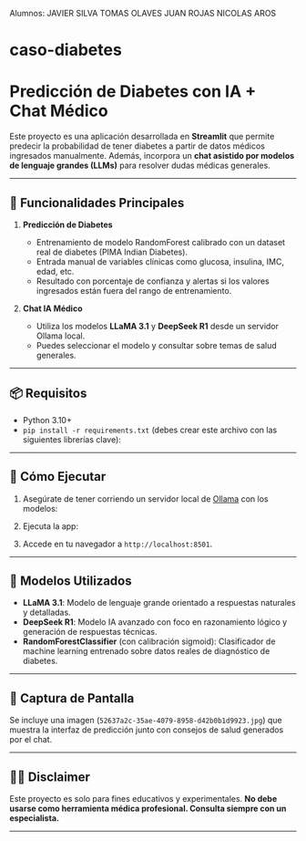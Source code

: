 Alumnos:
JAVIER SILVA
TOMAS OLAVES
JUAN ROJAS
NICOLAS AROS

# caso-diabetes

# Predicción de Diabetes con IA + Chat Médico

Este proyecto es una aplicación desarrollada en **Streamlit** que permite predecir la probabilidad de tener diabetes a partir de datos médicos ingresados manualmente. Además, incorpora un **chat asistido por modelos de lenguaje grandes (LLMs)** para resolver dudas médicas generales.

---

## 🧪 Funcionalidades Principales

1. **Predicción de Diabetes**
   - Entrenamiento de modelo RandomForest calibrado con un dataset real de diabetes (PIMA Indian Diabetes).
   - Entrada manual de variables clínicas como glucosa, insulina, IMC, edad, etc.
   - Resultado con porcentaje de confianza y alertas si los valores ingresados están fuera del rango de entrenamiento.

2. **Chat IA Médico**
   - Utiliza los modelos **LLaMA 3.1** y **DeepSeek R1** desde un servidor Ollama local.
   - Puedes seleccionar el modelo y consultar sobre temas de salud generales.

---

## 📦 Requisitos

- Python 3.10+
- `pip install -r requirements.txt` (debes crear este archivo con las siguientes librerías clave):




---

## 🚀 Cómo Ejecutar

1. Asegúrate de tener corriendo un servidor local de [Ollama](https://ollama.com/) con los modelos:



2. Ejecuta la app:



3. Accede en tu navegador a `http://localhost:8501`.

---

## 🧠 Modelos Utilizados

- **LLaMA 3.1**: Modelo de lenguaje grande orientado a respuestas naturales y detalladas.
- **DeepSeek R1**: Modelo IA avanzado con foco en razonamiento lógico y generación de respuestas técnicas.
- **RandomForestClassifier** (con calibración sigmoid): Clasificador de machine learning entrenado sobre datos reales de diagnóstico de diabetes.

---

## 📸 Captura de Pantalla

Se incluye una imagen (`52637a2c-35ae-4079-8958-d42b0b1d9923.jpg`) que muestra la interfaz de predicción junto con consejos de salud generados por el chat.

---

## 👨‍⚕️ Disclaimer

Este proyecto es solo para fines educativos y experimentales. **No debe usarse como herramienta médica profesional. Consulta siempre con un especialista.**

---

